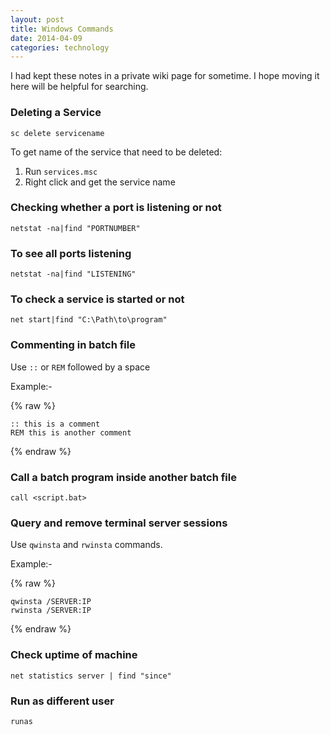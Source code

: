 ```yaml
---
layout: post
title: Windows Commands
date: 2014-04-09
categories: technology
---
```


I had kept these notes in a private wiki page for sometime.
I hope moving it here will be helpful for searching.

### Deleting a Service

`sc delete servicename`

To get name of the service that need to be deleted:

1. Run `services.msc`
1. Right click and get the service name


### Checking whether a port is listening or not

`netstat -na|find "PORTNUMBER"`

### To see all ports listening

`netstat -na|find "LISTENING"`

### To check a service is started or not

`net start|find "C:\Path\to\program"`

### Commenting in batch file

Use `::` or `REM` followed by a space

Example:-

{% raw %}
```
:: this is a comment
REM this is another comment
```
{% endraw %}

### Call a batch program inside another batch file

`call <script.bat>`

### Query and remove terminal server sessions

Use `qwinsta` and `rwinsta` commands.

Example:-

{% raw %}
```
qwinsta /SERVER:IP
rwinsta /SERVER:IP
```
{% endraw %}

### Check uptime of machine

`net statistics server | find "since"`

### Run as different user

`runas`

